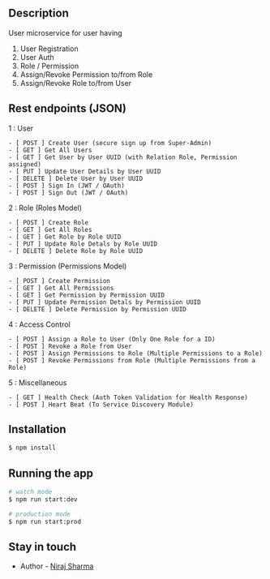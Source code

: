 ## Description

User microservice for user having 

1. User Registration
2. User Auth 
3. Role / Permission 
4. Assign/Revoke Permission to/from Role
5. Assign/Revoke Role to/from User

## Rest endpoints (JSON)

  1 : User 

    - [ POST ] Create User (secure sign up from Super-Admin)
    - [ GET ] Get All Users
    - [ GET ] Get User by User UUID (with Relation Role, Permission assigned)
    - [ PUT ] Update User Details by User UUID
    - [ DELETE ] Delete User by User UUID
    - [ POST ] Sign In (JWT / OAuth)
    - [ POST ] Sign Out (JWT / OAuth)

  2 : Role (Roles Model)

    - [ POST ] Create Role
    - [ GET ] Get All Roles
    - [ GET ] Get Role by Role UUID
    - [ PUT ] Update Role Detals by Role UUID
    - [ DELETE ] Delete Role by Role UUID
      
  3 : Permission (Permissions Model)
    
    - [ POST ] Create Permission
    - [ GET ] Get All Permissions
    - [ GET ] Get Permission by Permission UUID
    - [ PUT ] Update Permission Detals by Permission UUID
    - [ DELETE ] Delete Permission by Permission UUID

  4 : Access Control
    
    - [ POST ] Assign a Role to User (Only One Role for a ID)
    - [ POST ] Revoke a Role from User 
    - [ POST ] Assign Permissions to Role (Multiple Permissions to a Role)
    - [ POST ] Revoke Permissions from Role (Multiple Permissions from a Role)

  5 : Miscellaneous
    
    - [ GET ] Health Check (Auth Token Validation for Health Response)
    - [ POST ] Heart Beat (To Service Discovery Module)

## Installation

```bash
$ npm install
```

## Running the app

```bash
# watch mode
$ npm run start:dev

# production mode
$ npm run start:prod
```


## Stay in touch

- Author - [Niraj Sharma](https://github.com/nirajshar)